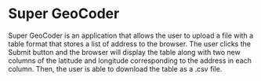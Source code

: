 # Super GeoCoder
Super GeoCoder is an application that allows the user to upload
a file with a table format that stores a list of address to the
browser. The user clicks the Submit button and the browser will
display the table along with two new columns of the latitude and
longitude corresponding to the address in each column. Then, the
user is able to download the table as a .csv file.

